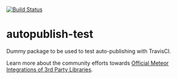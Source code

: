 [![Build Status](https://travis-ci.org/MeteorPackaging/autopublish-test.svg?branch=master)](https://travis-ci.org/MeteorPackaging/autopublish-test)


autopublish-test
================

Dummy package to be used to test auto-publishing with TravisCI.

Learn more about the community efforts towards
[Official Meteor Integrations of 3rd Party Libraries](https://github.com/MeteorCommunity/discussions/issues/14).
